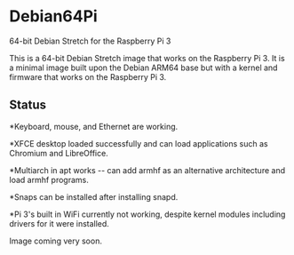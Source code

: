 # Debian64Pi
64-bit Debian Stretch for the Raspberry Pi 3

This is a 64-bit Debian Stretch image that works on the Raspberry Pi 3. It is a minimal image built upon the Debian ARM64 base but with a kernel and firmware that works on the Raspberry Pi 3.

## Status
*Keyboard, mouse, and Ethernet are working.

*XFCE desktop loaded successfully and can load applications such as Chromium and LibreOffice.

*Multiarch in apt works -- can add armhf as an alternative architecture and load armhf programs.

*Snaps can be installed after installing snapd.

*Pi 3's built in WiFi currently not working, despite kernel modules including drivers for it were installed.

Image coming very soon.
